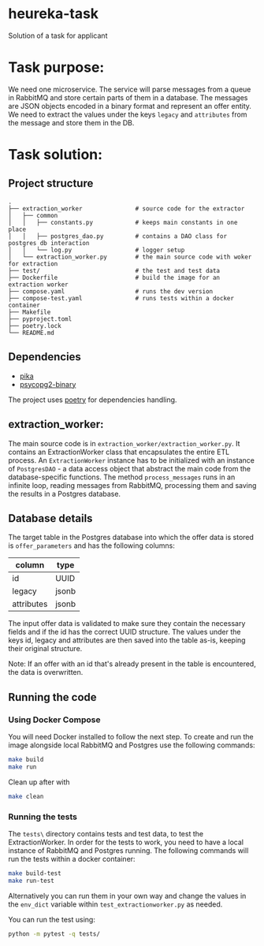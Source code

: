 # heureka-task

Solution of a task for applicant

# Task purpose:

We need one microservice. The service will parse messages from a queue in RabbitMQ and store certain parts of them in a
database.
The messages are JSON objects encoded in a binary format and represent an offer entity.
We need to extract the values under the keys `legacy` and `attributes` from the message and store them in the DB.

# Task solution:


## Project structure

```
.
├── extraction_worker               # source code for the extractor
│   ├── common
│   │   ├── constants.py            # keeps main constants in one place
│   │   ├── postgres_dao.py         # contains a DAO class for postgres db interaction
│   │   └── log.py                  # logger setup
│   └── extraction_worker.py        # the main source code with woker for extraction
├── test/                           # the test and test data
├── Dockerfile                      # build the image for an extraction worker 
├── compose.yaml                    # runs the dev version
├── compose-test.yaml               # runs tests within a docker container
├── Makefile
├── pyproject.toml
├── poetry.lock
└── README.md
```

## Dependencies
* [pika](https://pypi.org/project/pika/)
* [psycopg2-binary](https://pypi.org/project/psycopg2-binary/)

The project uses [poetry](https://python-poetry.org/docs/) for dependencies handling. 

## extraction_worker:

The main source code is in `extraction_worker/extraction_worker.py`. It contains an ExtractionWorker class that
encapsulates
the entire ETL process. An `ExtractionWorker` instance has to be initialized with an instance of `PostgresDAO` - a data
access object that abstract the main code from the database-specific functions. The method `process_messages` runs in an
infinite loop, reading messages from RabbitMQ, processing them and saving the results in a Postgres database.

## Database details

The target table in the Postgres database into which the offer data is stored is `offer_parameters` and has the
following columns:

| column     | type  |
|------------|-------|
| id         | UUID  |
| legacy     | jsonb |
| attributes | jsonb |

The input offer data is validated to make sure they contain the necessary fields and if the id has the correct UUID
structure. The values under the keys id, legacy and attributes are then saved into the table as-is, keeping their
original structure.

Note: If an offer with an id that's already present in the table is encountered, the data is overwritten.

## Running the code

### Using Docker Compose

You will need Docker installed to follow the next step. To create and run the image alongside local RabbitMQ and Postgres
use the following commands:

```bash
make build
make run
```

Clean up after with

```bash
make clean
```

### Running the tests

The `tests\` directory contains tests and test data, to test the ExtractionWorker. In order for the tests to work, you
need to have a local instance of RabbitMQ and Postgres running. The following commands will run the tests within a docker
container:

```bash
make build-test
make run-test
```

Alternatively you can run them in your own way and change the values in the `env_dict` variable
within `test_extractionworker.py` as needed.

You can run the test using:

```bash
python -m pytest -q tests/
```
